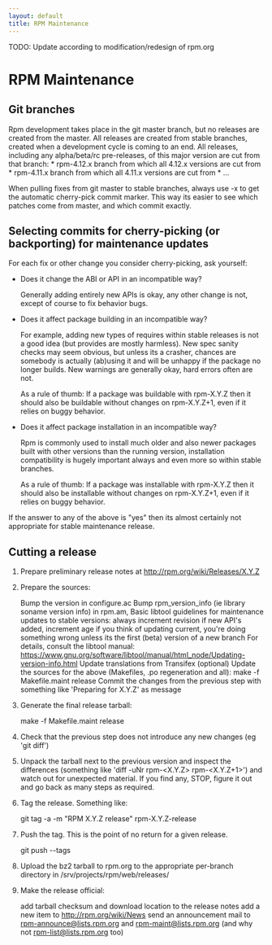 ```yaml
---
layout: default
title: RPM Maintenance
---
```

TODO: Update according to modification/redesign of rpm.org

# RPM Maintenance

## Git branches

Rpm development takes place in the git master branch, but no releases are created from the master. All releases are created from stable branches, created when a development cycle is coming to an end. All releases, including any alpha/beta/rc pre-releases, of this major version are cut from that branch: * rpm-4.12.x branch from which all 4.12.x versions are cut from * rpm-4.11.x branch from which all 4.11.x versions are cut from * ...

When pulling fixes from git master to stable branches, always use -x to get the automatic cherry-pick commit marker. This way its easier to see which patches come from master, and which commit exactly.

## Selecting commits for cherry-picking (or backporting) for maintenance updates

For each fix or other change you consider cherry-picking, ask yourself:

* Does it change the ABI or API in an incompatible way?

    Generally adding entirely new APIs is okay, any other change is not, except of course to fix behavior bugs.

* Does it affect package building in an incompatible way?

    For example, adding new types of requires within stable releases is not a good idea (but provides are mostly harmless). New spec sanity checks may seem obvious, but unless its a crasher, chances are somebody is actually (ab)using it and will be unhappy if the package no longer builds. New warnings are generally okay, hard errors often are not.

    As a rule of thumb: If a package was buildable with rpm-X.Y.Z then it should also be buildable without changes on rpm-X.Y.Z+1, even if it relies on buggy behavior.

* Does it affect package installation in an incompatible way?

    Rpm is commonly used to install much older and also newer packages built with other versions than the running version, installation compatibility is hugely important always and even more so within stable branches.

    As a rule of thumb: If a package was installable with rpm-X.Y.Z then it should also be installable without changes on rpm-X.Y.Z+1, even if it relies on buggy behavior.

If the answer to any of the above is "yes" then its almost certainly not appropriate for stable maintenance release.

## Cutting a release

1. Prepare preliminary release notes at http://rpm.org/wiki/Releases/X.Y.Z

2. Prepare the sources:

    Bump the version in configure.ac
    Bump rpm_version_info (ie library soname version info) in rpm.am, Basic libtool guidelines for maintenance updates to stable versions:
        always increment revision
        if new API's added, increment age
        if you think of updating current, you're doing something wrong unless its the first (beta) version of a new branch For details, consult the libtool manual: https://www.gnu.org/software/libtool/manual/html_node/Updating-version-info.html 
    Update translations from Transifex (optional)
    Update the sources for the above (Makefiles, .po regeneration and all): make -f Makefile.maint release
    Commit the changes from the previous step with something like 'Preparing for X.Y.Z' as message 

3. Generate the final release tarball:

    make -f Makefile.maint release

4. Check that the previous step does not introduce any new changes (eg 'git diff')

5. Unpack the tarball next to the previous version and inspect the differences (something like 'diff -uNr rpm-<X.Y.Z> rpm-<X.Y.Z+1>') and watch out for unexpected material. If you find any, STOP, figure it out and go back as many steps as required.

6. Tag the release. Something like:

    git tag -a -m "RPM X.Y.Z release" rpm-X.Y.Z-release

7. Push the tag. This is the point of no return for a given release.

    git push --tags

8. Upload the bz2 tarball to rpm.org to the appropriate per-branch directory in /srv/projects/rpm/web/releases/

9. Make the release official:

    add tarball checksum and download location to the release notes
    add a new item to http://rpm.org/wiki/News
    send an announcement mail to rpm-announce@lists.rpm.org and rpm-maint@lists.rpm.org (and why not rpm-list@lists.rpm.org too) 
